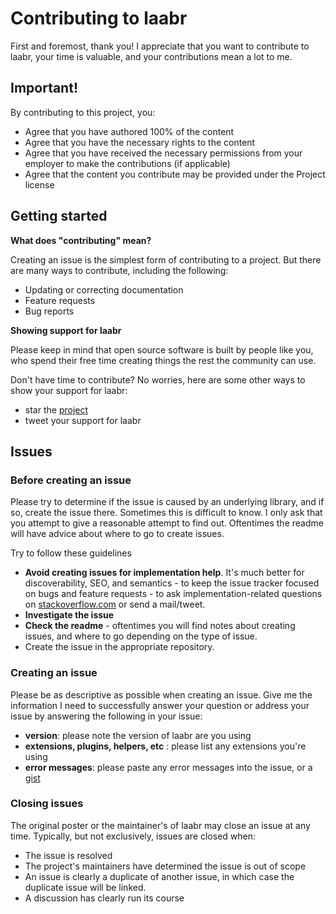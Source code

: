 # Contributing to laabr

First and foremost, thank you! I appreciate that you want to contribute to laabr, your time is valuable, and your contributions mean a lot to me.

## Important!

By contributing to this project, you:

* Agree that you have authored 100% of the content
* Agree that you have the necessary rights to the content
* Agree that you have received the necessary permissions from your employer to make the contributions (if applicable)
* Agree that the content you contribute may be provided under the Project license

## Getting started

**What does "contributing" mean?**

Creating an issue is the simplest form of contributing to a project. But there are many ways to contribute, including the following:

- Updating or correcting documentation
- Feature requests
- Bug reports

**Showing support for laabr**

Please keep in mind that open source software is built by people like you, who spend their free time creating things the rest the community can use.

Don't have time to contribute? No worries, here are some other ways to show your support for laabr:

- star the [project](https://github.com/felixheck/laabr)
- tweet your support for laabr

## Issues

### Before creating an issue

Please try to determine if the issue is caused by an underlying library, and if so, create the issue there. Sometimes this is difficult to know. I only ask that you attempt to give a reasonable attempt to find out. Oftentimes the readme will have advice about where to go to create issues.

Try to follow these guidelines

- **Avoid creating issues for implementation help**. It's much better for discoverability, SEO, and semantics - to keep the issue tracker focused on bugs and feature requests - to ask implementation-related questions on [stackoverflow.com][so] or send a mail/tweet.
- **Investigate the issue**
- **Check the readme** - oftentimes you will find notes about creating issues, and where to go depending on the type of issue.
- Create the issue in the appropriate repository.

### Creating an issue

Please be as descriptive as possible when creating an issue. Give me the information I need to successfully answer your question or address your issue by answering the following in your issue:

- **version**: please note the version of laabr are you using
- **extensions, plugins, helpers, etc** : please list any extensions you're using
- **error messages**: please paste any error messages into the issue, or a [gist](https://gist.github.com/)

### Closing issues

The original poster or the maintainer's of laabr may close an issue at any time. Typically, but not exclusively, issues are closed when:

- The issue is resolved
- The project's maintainers have determined the issue is out of scope
- An issue is clearly a duplicate of another issue, in which case the duplicate issue will be linked.
- A discussion has clearly run its course

[so]: http://stackoverflow.com/questions/tagged/laabr
